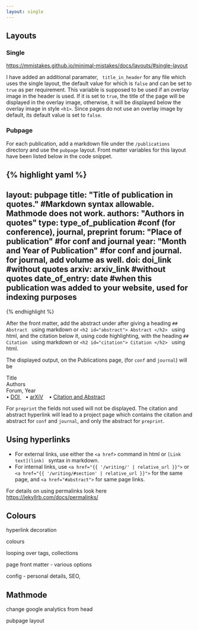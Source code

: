 ```yaml
---
layout: single
---
```


## Layouts

### Single

https://mmistakes.github.io/minimal-mistakes/docs/layouts/#single-layout

I have added an additional paramater, ``` title_in_header``` for any file which uses the single layout, the default value for which is ```false``` and can be set to
```true``` as per requirement. This variable is supposed to be used if an overlay image in the header is used.
If it is set to ```true```, the title of the page will be displayed in the overlay image, otherwise, it will be displayed below the overlay image in style ```<h1>```. 
Since pages do not use an overlay image by default, its default value is set to ```false```.

### Pubpage

For each publication, add a markdown file under the ```/publications``` directory and use the ```pubpage``` layout. Front matter variables for this layout have been listed below in the code snippet. 

{% highlight yaml %}
---
layout: pubpage 
title: "Title of publication in quotes." #Markdown syntax allowable. Mathmode does not work.
authors:  "Authors in quotes"
type: type_of_publication #conf (for conference), journal, preprint
forum:  "Place of publication" #for conf and journal
year: "Month and Year of Publication" #for conf and journal. for journal, add volume as well. 
doi: doi_link #without quotes
arxiv: arxiv_link #without quotes
date_of_entry: date #when this publication was added to your website, used for indexing purposes
---
{% endhighlight %}

After the front matter, add the abstract under after giving a heading ```## Abstract ``` using markdown or ```<h2 id="abstract"> Abstract </h2> ``` using html, and the citation below it, using code highlighting, with the heading ```## Citation ``` using markdown or ```<h2 id="citation"> Citation </h2> ``` using html.

The displayed output, on the Publications page, (for ```conf``` and ```journal```) will be

<div class="pubitem">
  <div class="pubtitle">
    Title
  </div>
  <div class="pubauthors">
    Authors
  </div>
  <div class="pubinfo">
    Forum, Year  
  </div>
  <div class="publinks">
  &#8226; <a href="doi_link"> DOI </a>&nbsp;&nbsp; &#8226; <a href="arxiv_link">arXiV</a>
    &nbsp;&nbsp; &#8226; <a href="publication_page">Citation and Abstract</a>
  </div>
</div>

For ```preprint``` the fields not used will not be displayed. The citation and abstract hyperlink will lead to a project page which contains the citation and abstract for
```conf``` and ```journal```, and only the abstract for ```preprint```.

## Using hyperlinks

* For external links, use either the ``` <a href> ``` command in html or ```[Link text](link) ``` syntax in markdown.
* For internal links, use ``` <a href="{{ '/writing/' | relative_url }}"> ``` or ``` <a href="{{ '/writing/#section' | relative_url }}"> ``` for the same page, and ``` <a href="#abstract"> ``` for same page links.

For details on using permalinks look here https://jekyllrb.com/docs/permalinks/

## Colours

hyperlink decoration

colours

looping over tags, collections

page front matter - various options

config - personal details, SEO,

## Mathmode

change google analytics from head

pubpage layout
